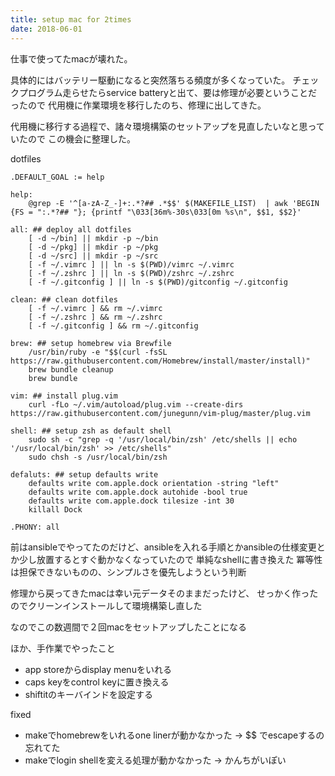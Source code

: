 ```yaml
---
title: setup mac for 2times
date: 2018-06-01
---
```


仕事で使ってたmacが壊れた。

具体的にはバッテリー駆動になると突然落ちる頻度が多くなっていた。
チェックプログラム走らせたらservice batteryと出て、要は修理が必要ということだったので
代用機に作業環境を移行したのち、修理に出してきた。

代用機に移行する過程で、諸々環境構築のセットアップを見直したいなと思っていたので
この機会に整理した。

dotfiles
```
.DEFAULT_GOAL := help

help:
	@grep -E '^[a-zA-Z_-]+:.*?## .*$$' $(MAKEFILE_LIST)  | awk 'BEGIN {FS = ":.*?## "}; {printf "\033[36m%-30s\033[0m %s\n", $$1, $$2}'

all: ## deploy all dotfiles
	[ -d ~/bin] || mkdir -p ~/bin
	[ -d ~/pkg] || mkdir -p ~/pkg
	[ -d ~/src] || mkdir -p ~/src
	[ -f ~/.vimrc ] || ln -s $(PWD)/vimrc ~/.vimrc
	[ -f ~/.zshrc ] || ln -s $(PWD)/zshrc ~/.zshrc
	[ -f ~/.gitconfig ] || ln -s $(PWD)/gitconfig ~/.gitconfig

clean: ## clean dotfiles
	[ -f ~/.vimrc ] && rm ~/.vimrc
	[ -f ~/.zshrc ] && rm ~/.zshrc
	[ -f ~/.gitconfig ] && rm ~/.gitconfig

brew: ## setup homebrew via Brewfile
	/usr/bin/ruby -e "$$(curl -fsSL https://raw.githubusercontent.com/Homebrew/install/master/install)"
	brew bundle cleanup
	brew bundle

vim: ## install plug.vim
	curl -fLo ~/.vim/autoload/plug.vim --create-dirs https://raw.githubusercontent.com/junegunn/vim-plug/master/plug.vim

shell: ## setup zsh as default shell
	sudo sh -c "grep -q '/usr/local/bin/zsh' /etc/shells || echo '/usr/local/bin/zsh' >> /etc/shells"
	sudo chsh -s /usr/local/bin/zsh

defaluts: ## setup defaults write
	defaults write com.apple.dock orientation -string "left"
	defaults write com.apple.dock autohide -bool true
	defaults write com.apple.dock tilesize -int 30
	killall Dock

.PHONY: all
```

前はansibleでやってたのだけど、ansibleを入れる手順とかansibleの仕様変更とか少し放置するとすぐ動かなくなっていたので
単純なshellに書き換えた
冪等性は担保できないものの、シンプルさを優先しようという判断

修理から戻ってきたmacは幸い元データそのままだったけど、
せっかく作ったのでクリーンインストールして環境構築し直した

なのでこの数週間で２回macをセットアップしたことになる

ほか、手作業でやったこと

* app storeからdisplay menuをいれる 
* caps keyをcontrol keyに置き換える
* shiftitのキーバインドを設定する

fixed

* makeでhomebrewをいれるone linerが動かなかった -> $$ でescapeするの忘れてた
* makeでlogin shellを変える処理が動かなかった -> かんちがいぽい

